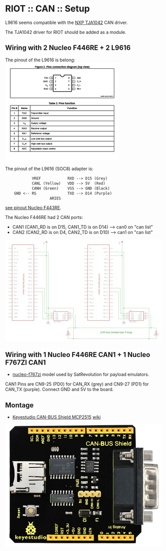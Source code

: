 # RIOT :: CAN :: Setup


L9616 seems compatible with the [NXP TJA1042](https://www.nxp.com/docs/en/data-sheet/TJA1042.pdf) CAN driver.

The TJA1042 driver for RIOT should be added as a module.

## Wiring with 2 Nucleo F446RE + 2 L9616


The pinout of the L9616 is belong:
![l9616](images/l9616-pin.png)


The pinout of the L9616 (SOC8) adapter is: 

		        VREF			RXD	--> D15 (Grey)
		        CANL (Yellow)	VDD --> 5V	(Red)
		        CANH (Green)	VSS	--> GND	(Black)		
		GND <-- RS				TXD --> D14	(Purple)
		     			ARIES	
	 

[see pinout Nucleo F443RE](https://os.mbed.com/platforms/ST-Nucleo-F446RE/).

The Nucleo F446RE had 2 CAN ports:
* CAN1 (CAN1_RD is on D15, CAN1_TD is on D14) --> can0 on "can list"
* CAN2 (CAN2_RD is on D4, CAN2_TD is on D10)  --> can1 on "can list"

![Nucleo CAN](images/can_nucleo.png)


## Wiring with 1 Nucleo F446RE CAN1 + 1 Nucleo F767ZI CAN1

* [nucleo-f767zi](https://github.com/RIOT-OS/RIOT/tree/master/boards/nucleo-f767zi) model used by SatRevolution for payload emulators.


CAN1 Pins are CN9-25 (PD0) for CAN_RX (grey) and CN9-27 (PD1) for CAN_TX (purple). Connect GND and 5V to the board.

## Montage

* [Keyestudio CAN-BUS Shield MCP2515](https://fr.aliexpress.com/item/32998255055.html) [wiki](https://wiki.keyestudio.com/KS0411_keyestudio_CAN-BUS_Shield)

![Keyestudio CAN-BUS Shield MCP2515](images/Keyestudio-CAN-BUS-Shield-MCP2515.jpg)
